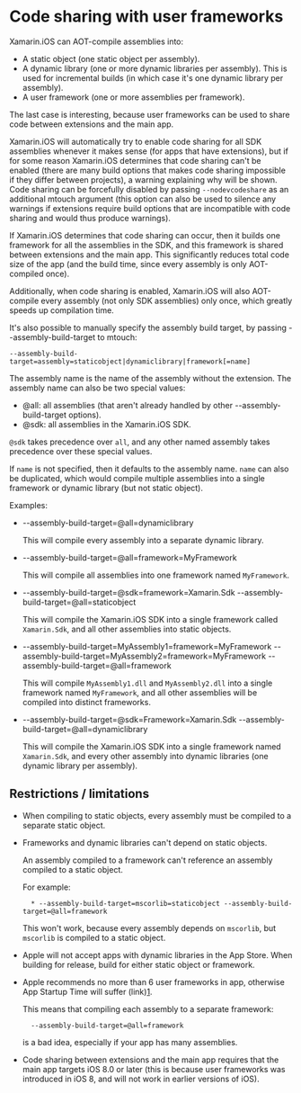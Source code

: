 Code sharing with user frameworks
=================================

Xamarin.iOS can AOT-compile assemblies into:

* A static object (one static object per assembly).
* A dynamic library (one or more dynamic libraries per assembly).
  This is used for incremental builds (in which case it's one dynamic library per assembly).
* A user framework (one or more assemblies per framework).

The last case is interesting, because user frameworks can be used to share
code between extensions and the main app.

Xamarin.iOS will automatically try to enable code sharing for all SDK
assemblies whenever it makes sense (for apps that have extensions), but if for
some reason Xamarin.iOS determines that code sharing can't be enabled (there
are many build options that makes code sharing impossible if they differ
between projects), a warning explaining why will be shown. Code sharing can be
forcefully disabled by passing `--nodevcodeshare` as an additional mtouch
argument (this option can also be used to silence any warnings if extensions
require build options that are incompatible with code sharing and would thus
produce warnings).

If Xamarin.iOS determines that code sharing can occur, then it builds one
framework for all the assemblies in the SDK, and this framework is shared
between extensions and the main app. This significantly reduces total code
size of the app (and the build time, since every assembly is only AOT-compiled
once).

Additionally, when code sharing is enabled, Xamarin.iOS will also AOT-compile
every assembly (not only SDK assemblies) only once, which greatly speeds up
compilation time.

It's also possible to manually specify the assembly build target, by passing
--assembly-build-target to mtouch:

    --assembly-build-target=assembly=staticobject|dynamiclibrary|framework[=name]

The assembly name is the name of the assembly without the extension. The
assembly name can also be two special values:

* @all: all assemblies (that aren't already handled by other --assembly-build-target options).
* @sdk: all assemblies in the Xamarin.iOS SDK.

`@sdk` takes precedence over `all`, and any other named assembly takes
precedence over these special values.

If `name` is not specified, then it defaults to the assembly name. `name` can
also be duplicated, which would compile multiple assemblies into a single
framework or dynamic library (but not static object).

Examples:

* --assembly-build-target=@all=dynamiclibrary

    This will compile every assembly into a separate dynamic library.

* --assembly-build-target=@all=framework=MyFramework

    This will compile all assemblies into one framework named `MyFramework`.

* --assembly-build-target=@sdk=framework=Xamarin.Sdk --assembly-build-target=@all=staticobject

    This will compile the Xamarin.iOS SDK into a single framework called
    `Xamarin.Sdk`, and all other assemblies into static objects.

* --assembly-build-target=MyAssembly1=framework=MyFramework --assembly-build-target=MyAssembly2=framework=MyFramework --assembly-build-target=@all=framework

    This will compile `MyAssembly1.dll` and `MyAssembly2.dll` into a single
    framework named `MyFramework`, and all other assemblies will be compiled
    into distinct frameworks.

* --assembly-build-target=@sdk=Framework=Xamarin.Sdk --assembly-build-target=@all=dynamiclibrary

   This will compile the Xamarin.iOS SDK into a single framework named
   `Xamarin.Sdk`, and every other assembly into dynamic libraries (one dynamic
   library per assembly).

Restrictions / limitations
--------------------------

* When compiling to static objects, every assembly must be compiled to a separate static object.

* Frameworks and dynamic libraries can't depend on static objects.

    An assembly compiled to a framework can't reference an assembly compiled to a static object.

    For example:

        * --assembly-build-target=mscorlib=staticobject --assembly-build-target=@all=framework

   This won't work, because every assembly depends on `mscorlib`, but
   `mscorlib` is compiled to a static object.

* Apple will not accept apps with dynamic libraries in the App Store. When
  building for release, build for either static object or framework.

* Apple recommends no more than 6 user frameworks in app, otherwise App
  Startup Time will suffer (link)[1].

    This means that compiling each assembly to a separate framework:

        --assembly-build-target=@all=framework

    is a bad idea, especially if your app has many assemblies.

* Code sharing between extensions and the main app requires that the main app
  targets iOS 8.0 or later (this is because user frameworks was introduced in
  iOS 8, and will not work in earlier versions of iOS).

[1]: https://developer.apple.com/videos/play/wwdc2016/406/
